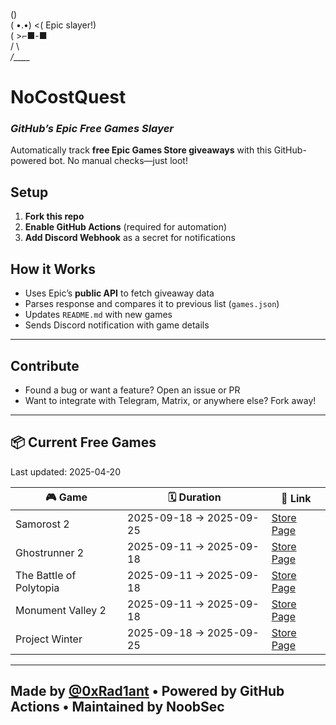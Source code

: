    (\)  
  ( •.•)  <( Epic slayer!)  
  (   >⌐■-■  
  /  \  
_/____\_  

# NoCostQuest  
### *GitHub’s Epic Free Games Slayer*  

Automatically track **free Epic Games Store giveaways** with this GitHub-powered bot. No manual checks—just loot!  

## Setup  
1. **Fork this repo**  
2. **Enable GitHub Actions** (required for automation)  
3. **Add Discord Webhook** as a secret for notifications  

## How it Works
- Uses Epic’s **public API** to fetch giveaway data
- Parses response and compares it to previous list (`games.json`)
- Updates `README.md` with new games
- Sends Discord notification with game details

---

## Contribute
- Found a bug or want a feature? Open an issue or PR  
- Want to integrate with Telegram, Matrix, or anywhere else? Fork away!

---

## 📦 Current Free Games

Last updated: 2025-04-20

<!-- BEGIN_GAMES_TABLE -->
| 🎮 Game | 🗓️ Duration | 🔗 Link |
|--------|--------------|---------|
| Samorost 2 | 2025-09-18 → 2025-09-25 | [Store Page](https://store.epicgames.com/en-US/p/samorost-2-1b9bb1) |
| Ghostrunner 2 | 2025-09-11 → 2025-09-18 | [Store Page](https://store.epicgames.com/en-US/p/ghostrunner-2) |
| The Battle of Polytopia | 2025-09-11 → 2025-09-18 | [Store Page](https://store.epicgames.com/en-US/p/the-battle-of-polytopia-12fed6) |
| Monument Valley 2 | 2025-09-11 → 2025-09-18 | [Store Page](https://store.epicgames.com/en-US/p/monument-valley-2-addd02) |
| Project Winter | 2025-09-18 → 2025-09-25 | [Store Page](https://store.epicgames.com/en-US/p/project-winter-3b9e84) |

<!-- END_GAMES_TABLE -->

---

## Made by [@0xRad1ant](https://github.com/0xRad1ant) • Powered by GitHub Actions • Maintained by NoobSec

